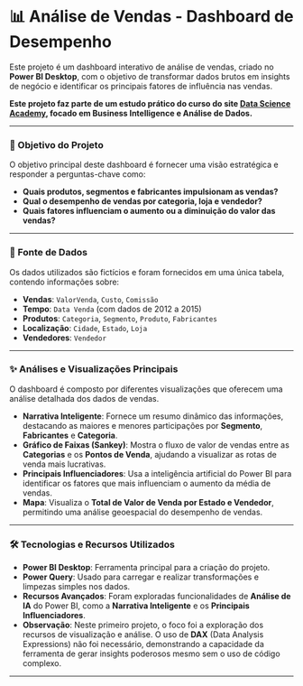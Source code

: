 # 📊 Análise de Vendas - Dashboard de Desempenho

Este projeto é um dashboard interativo de análise de vendas, criado no **Power BI Desktop**, com o objetivo de transformar dados brutos em insights de negócio e identificar os principais fatores de influência nas vendas.

**Este projeto faz parte de um estudo prático do curso do site [Data Science Academy](https://www.datascienceacademy.com.br/), focado em Business Intelligence e Análise de Dados.**

---

### 🎯 Objetivo do Projeto

O objetivo principal deste dashboard é fornecer uma visão estratégica e responder a perguntas-chave como:

* **Quais produtos, segmentos e fabricantes impulsionam as vendas?**
* **Qual o desempenho de vendas por categoria, loja e vendedor?**
* **Quais fatores influenciam o aumento ou a diminuição do valor das vendas?**

---

### 💾 Fonte de Dados

Os dados utilizados são fictícios e foram fornecidos em uma única tabela, contendo informações sobre:

* **Vendas**: `ValorVenda`, `Custo`, `Comissão`
* **Tempo**: `Data Venda` (com dados de 2012 a 2015)
* **Produtos**: `Categoria`, `Segmento`, `Produto`, `Fabricantes`
* **Localização**: `Cidade`, `Estado`, `Loja`
* **Vendedores**: `Vendedor`

---

### ✨ Análises e Visualizações Principais

O dashboard é composto por diferentes visualizações que oferecem uma análise detalhada dos dados de vendas.

* **Narrativa Inteligente**: Fornece um resumo dinâmico das informações, destacando as maiores e menores participações por **Segmento**, **Fabricantes** e **Categoria**.
* **Gráfico de Faixas (Sankey)**: Mostra o fluxo de valor de vendas entre as **Categorias** e os **Pontos de Venda**, ajudando a visualizar as rotas de venda mais lucrativas.
* **Principais Influenciadores**: Usa a inteligência artificial do Power BI para identificar os fatores que mais influenciam o aumento da média de vendas.
* **Mapa**: Visualiza o **Total de Valor de Venda por Estado e Vendedor**, permitindo uma análise geoespacial do desempenho de vendas.

---

### 🛠️ Tecnologias e Recursos Utilizados

* **Power BI Desktop**: Ferramenta principal para a criação do projeto.
* **Power Query**: Usado para carregar e realizar transformações e limpezas simples nos dados.
* **Recursos Avançados**: Foram exploradas funcionalidades de **Análise de IA** do Power BI, como a **Narrativa Inteligente** e os **Principais Influenciadores**.
* **Observação**: Neste primeiro projeto, o foco foi a exploração dos recursos de visualização e análise. O uso de **DAX** (Data Analysis Expressions) não foi necessário, demonstrando a capacidade da ferramenta de gerar insights poderosos mesmo sem o uso de código complexo.

---
